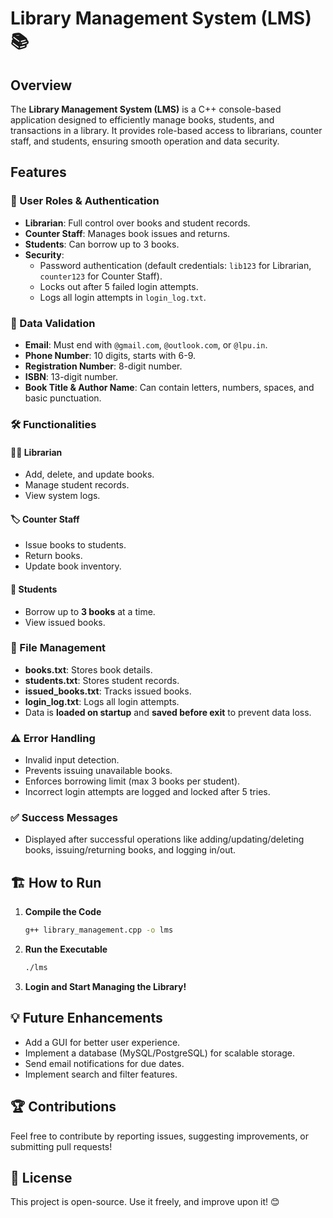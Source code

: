 # Library Management System (LMS) 📚

## Overview
The **Library Management System (LMS)** is a C++ console-based application designed to efficiently manage books, students, and transactions in a library. It provides role-based access to librarians, counter staff, and students, ensuring smooth operation and data security.

## Features
### 🔐 User Roles & Authentication
- **Librarian**: Full control over books and student records.
- **Counter Staff**: Manages book issues and returns.
- **Students**: Can borrow up to 3 books.
- **Security**:
  - Password authentication (default credentials: `lib123` for Librarian, `counter123` for Counter Staff).
  - Locks out after 5 failed login attempts.
  - Logs all login attempts in `login_log.txt`.

### 📑 Data Validation
- **Email**: Must end with `@gmail.com`, `@outlook.com`, or `@lpu.in`.
- **Phone Number**: 10 digits, starts with 6-9.
- **Registration Number**: 8-digit number.
- **ISBN**: 13-digit number.
- **Book Title & Author Name**: Can contain letters, numbers, spaces, and basic punctuation.

### 🛠 Functionalities
#### 👩‍🏫 Librarian
- Add, delete, and update books.
- Manage student records.
- View system logs.

#### 🏷 Counter Staff
- Issue books to students.
- Return books.
- Update book inventory.

#### 📖 Students
- Borrow up to **3 books** at a time.
- View issued books.

### 📂 File Management
- **books.txt**: Stores book details.
- **students.txt**: Stores student records.
- **issued_books.txt**: Tracks issued books.
- **login_log.txt**: Logs all login attempts.
- Data is **loaded on startup** and **saved before exit** to prevent data loss.

### ⚠️ Error Handling
- Invalid input detection.
- Prevents issuing unavailable books.
- Enforces borrowing limit (max 3 books per student).
- Incorrect login attempts are logged and locked after 5 tries.

### ✅ Success Messages
- Displayed after successful operations like adding/updating/deleting books, issuing/returning books, and logging in/out.

## 🏗 How to Run
1. **Compile the Code**
   ```sh
   g++ library_management.cpp -o lms
   ```
2. **Run the Executable**
   ```sh
   ./lms
   ```
3. **Login and Start Managing the Library!**

## 💡 Future Enhancements
- Add a GUI for better user experience.
- Implement a database (MySQL/PostgreSQL) for scalable storage.
- Send email notifications for due dates.
- Implement search and filter features.

## 🏆 Contributions
Feel free to contribute by reporting issues, suggesting improvements, or submitting pull requests!

## 📜 License
This project is open-source. Use it freely, and improve upon it! 😊


